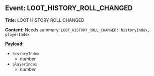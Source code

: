 ## Event: LOOT_HISTORY_ROLL_CHANGED

**Title:** LOOT HISTORY ROLL CHANGED

**Content:**
Needs summary.
`LOOT_HISTORY_ROLL_CHANGED: historyIndex, playerIndex`

**Payload:**
- `historyIndex`
  - *number*
- `playerIndex`
  - *number*
